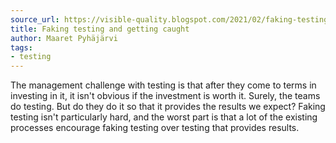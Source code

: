 ```yaml
---
source_url: https://visible-quality.blogspot.com/2021/02/faking-testing-and-getting-caught.html
title: Faking testing and getting caught
author: Maaret Pyhäjärvi
tags:
- testing
---
```


The management challenge with testing is that after they come to terms in investing in it, it isn't obvious if the investment is worth it. Surely, the teams do testing. But do they do it so that it provides the results we expect? Faking testing isn't particularly hard, and the worst part is that a lot of the existing processes encourage faking testing over testing that provides results.
